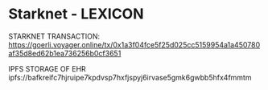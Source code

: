 # Starknet - LEXICON

STARKNET TRANSACTION:
https://goerli.voyager.online/tx/0x1a3f04fce5f25d025cc5159954a1a450780af35d8ed62b1ea736256b0cf3651

IPFS STORAGE OF EHR
ipfs://bafkreifc7hjruipe7kpdvsp7hxfjspyj6irvase5gmk6gwbb5hfx4fmmtm
